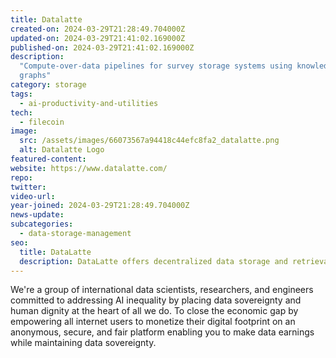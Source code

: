 ```yaml
---
title: Datalatte
created-on: 2024-03-29T21:28:49.704000Z
updated-on: 2024-03-29T21:41:02.169000Z
published-on: 2024-03-29T21:41:02.169000Z
description:
  "Compute-over-data pipelines for survey storage systems using knowledge
  graphs"
category: storage
tags:
  - ai-productivity-and-utilities
tech:
  - filecoin
image:
  src: /assets/images/66073567a94418c44efc8fa2_datalatte.png
  alt: Datalatte Logo
featured-content:
website: https://www.datalatte.com/
repo:
twitter:
video-url:
year-joined: 2024-03-29T21:28:49.704000Z
news-update:
subcategories:
  - data-storage-management
seo:
  title: DataLatte
  description: DataLatte offers decentralized data storage and retrieval services.
---
```


We're a group of international data scientists, researchers, and engineers committed to addressing AI inequality by placing data sovereignty and human dignity at the heart of all we do. To close the economic gap by empowering all internet users to monetize their digital footprint on an anonymous, secure, and fair platform enabling you to make data earnings while maintaining data sovereignty.
